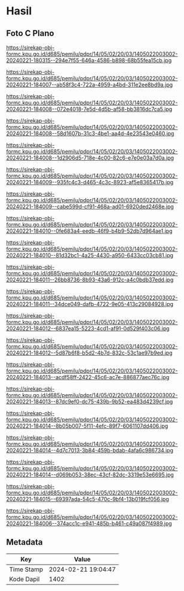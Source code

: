 # Hasil

## Foto C Plano

https://sirekap-obj-formc.kpu.go.id/d685/pemilu/pdpr/14/05/02/20/03/1405022003002-20240221-180315--294e7f55-646a-4586-b898-68b55fea15cb.jpg

https://sirekap-obj-formc.kpu.go.id/d685/pemilu/pdpr/14/05/02/20/03/1405022003002-20240221-184007--ab58f3c4-722a-4959-a4bd-311e2ee8bd9a.jpg

https://sirekap-obj-formc.kpu.go.id/d685/pemilu/pdpr/14/05/02/20/03/1405022003002-20240221-184008--072e4018-7e5d-4d5b-af58-bb3816dc7ca5.jpg

https://sirekap-obj-formc.kpu.go.id/d685/pemilu/pdpr/14/05/02/20/03/1405022003002-20240221-184008--58d1607b-31c3-4be1-aa4d-4e23543e0460.jpg

https://sirekap-obj-formc.kpu.go.id/d685/pemilu/pdpr/14/05/02/20/03/1405022003002-20240221-184008--1d2906d5-718e-4c00-82c6-e7e0e03a7d0a.jpg

https://sirekap-obj-formc.kpu.go.id/d685/pemilu/pdpr/14/05/02/20/03/1405022003002-20240221-184009--935fc4c3-d465-4c3c-8923-af5e8365417b.jpg

https://sirekap-obj-formc.kpu.go.id/d685/pemilu/pdpr/14/05/02/20/03/1405022003002-20240221-184009--cabe599d-cf91-468a-ad01-6920ded2468e.jpg

https://sirekap-obj-formc.kpu.go.id/d685/pemilu/pdpr/14/05/02/20/03/1405022003002-20240221-184010--0fe683a4-eedb-46f9-b4b9-52db7d964ae1.jpg

https://sirekap-obj-formc.kpu.go.id/d685/pemilu/pdpr/14/05/02/20/03/1405022003002-20240221-184010--81d32bc1-4a25-4430-a950-6433cc03cb81.jpg

https://sirekap-obj-formc.kpu.go.id/d685/pemilu/pdpr/14/05/02/20/03/1405022003002-20240221-184011--26bb8736-8b93-43a6-912c-a4c0bdb37edd.jpg

https://sirekap-obj-formc.kpu.go.id/d685/pemilu/pdpr/14/05/02/20/03/1405022003002-20240221-184011--34dce049-dafb-4722-9e05-413c29084928.jpg

https://sirekap-obj-formc.kpu.go.id/d685/pemilu/pdpr/14/05/02/20/03/1405022003002-20240221-184012--6837ea15-5223-4cd1-af91-0d529f403c06.jpg

https://sirekap-obj-formc.kpu.go.id/d685/pemilu/pdpr/14/05/02/20/03/1405022003002-20240221-184012--5d87b6f8-b5d2-4b7d-832c-53c1ae97b9ed.jpg

https://sirekap-obj-formc.kpu.go.id/d685/pemilu/pdpr/14/05/02/20/03/1405022003002-20240221-184013--acdf58ff-2422-45c6-ac7e-886877aec76c.jpg

https://sirekap-obj-formc.kpu.go.id/d685/pemilu/pdpr/14/05/02/20/03/1405022003002-20240221-184013--87dc9ef0-dc75-439b-9b52-ea483d4239cf.jpg

https://sirekap-obj-formc.kpu.go.id/d685/pemilu/pdpr/14/05/02/20/03/1405022003002-20240221-184014--8b05b007-5f11-4efc-89f7-6061107dd406.jpg

https://sirekap-obj-formc.kpu.go.id/d685/pemilu/pdpr/14/05/02/20/03/1405022003002-20240221-184014--4d7c7013-3b84-459b-bdab-4afa6c986734.jpg

https://sirekap-obj-formc.kpu.go.id/d685/pemilu/pdpr/14/05/02/20/03/1405022003002-20240221-184014--d069b053-38ec-43cf-82dc-3319e53e6695.jpg

https://sirekap-obj-formc.kpu.go.id/d685/pemilu/pdpr/14/05/02/20/03/1405022003002-20240221-184015--69397ada-54c5-470c-9bf4-13b019fcf056.jpg

https://sirekap-obj-formc.kpu.go.id/d685/pemilu/pdpr/14/05/02/20/03/1405022003002-20240221-184006--374acc1c-e941-485b-b461-c49a087f4989.jpg


## Metadata

| Key        | Value               |
| ---------- | ------------------- |
| Time Stamp | 2024-02-21 19:04:47 |
| Kode Dapil | 1402                |



